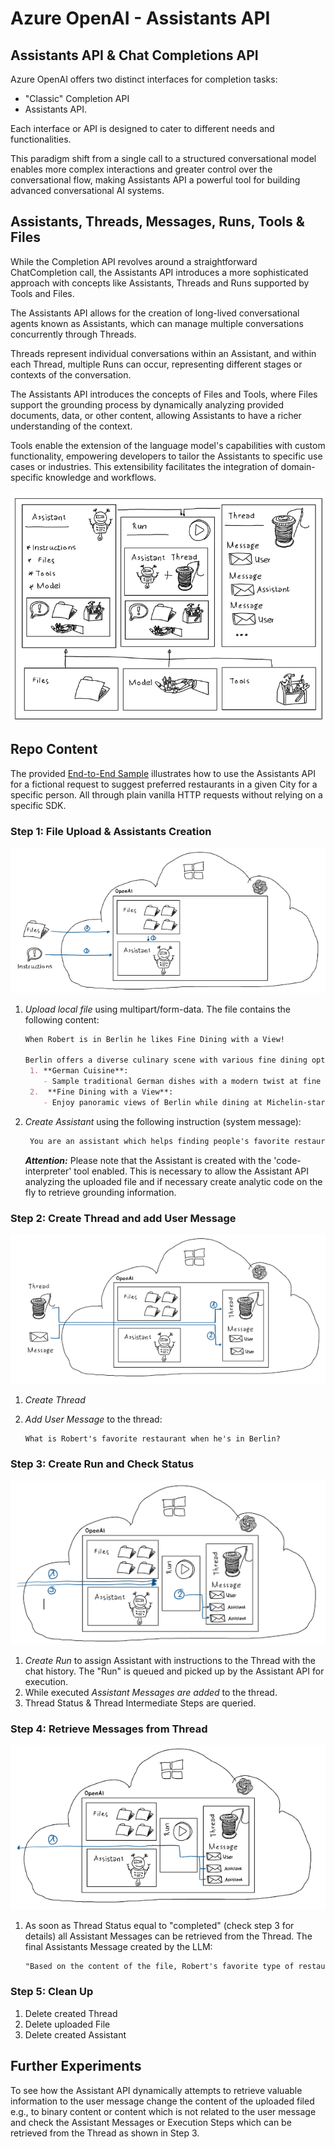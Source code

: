 # Azure OpenAI - Assistants API

## Assistants API & Chat Completions API

Azure OpenAI offers two distinct interfaces for completion tasks:

- "Classic" Completion API
- Assistants API.

Each interface or API is designed to cater to different needs and functionalities. 

This paradigm shift from a single call to a structured conversational model enables more complex interactions and greater control over the conversational flow, making Assistants API a powerful tool for building advanced conversational AI systems.

## Assistants, Threads, Messages, Runs, Tools & Files

While the Completion API revolves around a straightforward ChatCompletion call, the Assistants API introduces a more sophisticated approach with concepts like Assistants, Threads and Runs supported by Tools and Files.

The Assistants API allows for the creation of long-lived conversational agents known as Assistants, which can manage multiple conversations concurrently through Threads.

Threads represent individual conversations within an Assistant, and within each Thread, multiple Runs can occur, representing different stages or contexts of the conversation.

The Assistants API introduces the concepts of Files and Tools, where Files support the grounding process by dynamically analyzing provided documents, data, or other content, allowing Assistants to have a richer understanding of the context.

Tools enable the extension of the language model's capabilities with custom functionality, empowering developers to tailor the Assistants to specific use cases or industries. This extensibility facilitates the integration of domain-specific knowledge and workflows.

![AssistantsOverview](./media/img/AssistantsOverview.png)

## Repo Content

The provided [End-to-End Sample](./src/AssistantsAPI_Http_Demo.rest) illustrates how to use the Assistants API for a fictional request to suggest preferred restaurants in a given City for a specific person. All through plain vanilla HTTP requests without relying on a specific SDK.

### Step 1: File Upload & Assistants Creation

![FilesAssistant](./media/img/01_FilesAssistant.png)

1. *Upload local file* using multipart/form-data.
    The file contains the following content:

    ```md
    When Robert is in Berlin he likes Fine Dining with a View!
    
    Berlin offers a diverse culinary scene with various fine dining options. Here's a list of fine dining cuisines you might enjoy during your weekend trip: A list with fantasy restaurant names for different cuisines in Berlin:
     1. **German Cuisine**: 
        - Sample traditional German dishes with a modern twist at fine dining establishments like "Elysium's Hearth" or "Aurora's Feast Hall." - Try classic dishes such as Wiener Schnitzel, Sauerbraten, or Rouladen prepared with a refined touch. 
     2.  **Fine Dining with a View**: 
        - Enjoy panoramic views of Berlin while dining at Michelin-starred restaurants like "Skyward Summit" or "Stellar Heights," where exquisite cuisine is complemented by stunning city vistas. Feel free to use these fantasy names as inspiration for your culinary adventures in Berlin!
    ```

1. *Create Assistant* using the following instruction (system message):

   ```html
    You are an assistant which helps finding people's favorite restaurants in different cities. Don't ask for permission if you need to access information in uploaded files. Just use all information which is provided in uploaded files.
   ```

    ***Attention:*** Please note that the Assistant is created with the 'code-interpreter' tool enabled. This is necessary to allow the Assistant API analyzing the uploaded file and if necessary create analytic code on the fly to retrieve grounding information.

### Step 2: Create Thread and add User Message

![ThreadMessage](./media/img/02_ThreadMessage.png)

1. *Create Thread*
2. *Add User Message* to the thread:

    ```html
    What is Robert's favorite restaurant when he's in Berlin?
    ```

### Step 3: Create Run and Check Status

![ThreadMessage](./media/img/03_RunStatus.png)

1. *Create Run* to assign Assistant with instructions to the Thread with the chat history. The "Run" is queued and picked up by the Assistant API for execution.
2. While executed *Assistant Messages are added* to the thread.
3. Thread Status & Thread Intermediate Steps are queried.

### Step 4: Retrieve Messages from Thread

![AssistantMessages](./media/img/04_AssistantsMessage.png)

1. As soon as Thread Status equal to "completed" (check step 3 for details) all Assistant Messages can be retrieved from the Thread. The final Assistants Message created by the LLM:

    ```HTML
    "Based on the content of the file, Robert's favorite type of restaurant when he's in Berlin is "Fine Dining with a View." The file mentions fantasy names of restaurants for this category, suggesting that one might enjoy dining at Michelin-starred restaurants like "Skyward Summit" or "Stellar Heights," which offer panoramic views of Berlin along with exquisite cuisine. These names are given as an inspiration for fine dining experiences in Berlin.
    ```

### Step 5: Clean Up

1. Delete created Thread
2. Delete uploaded File
3. Delete created Assistant

## Further Experiments

To see how the Assistant API dynamically attempts to retrieve valuable information to the user message change the content of the uploaded filed e.g., to binary content or content which is not related to the user message and check the Assistant Messages or Execution Steps which can be retrieved from the Thread as shown in Step 3.